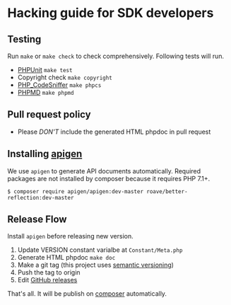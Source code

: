 Hacking guide for SDK developers
==

Testing
--

Run `make` or `make check` to check comprehensively. Following tests will run.

- [PHPUnit](https://github.com/sebastianbergmann/phpunit) `make test`
- Copyright check `make copyright`
- [PHP_CodeSniffer](https://github.com/squizlabs/PHP_CodeSniffer) `make phpcs`
- [PHPMD](https://phpmd.org/) `make phpmd`

Pull request policy
--

- Please *DON'T* include the generated HTML phpdoc in pull request

Installing [apigen](https://github.com/apigen/apigen)
--

We use `apigen` to generate API documents automatically. Required packages are not installed by composer because it requires PHP 7.1+.

```
$ composer require apigen/apigen:dev-master roave/better-reflection:dev-master
```

Release Flow
--

Install `apigen` before releasing new version.

1. Update VERSION constant varialbe at `Constant/Meta.php`
1. Generate HTML phpdoc `make doc`
1. Make a git tag (this project uses [semantic versioning](http://semver.org/))
1. Push the tag to origin
1. Edit [GitHub releases](https://github.com/line/line-bot-sdk-php/releases)

That's all. It will be publish on [composer](https://packagist.org/packages/linecorp/line-bot-sdk) automatically.
